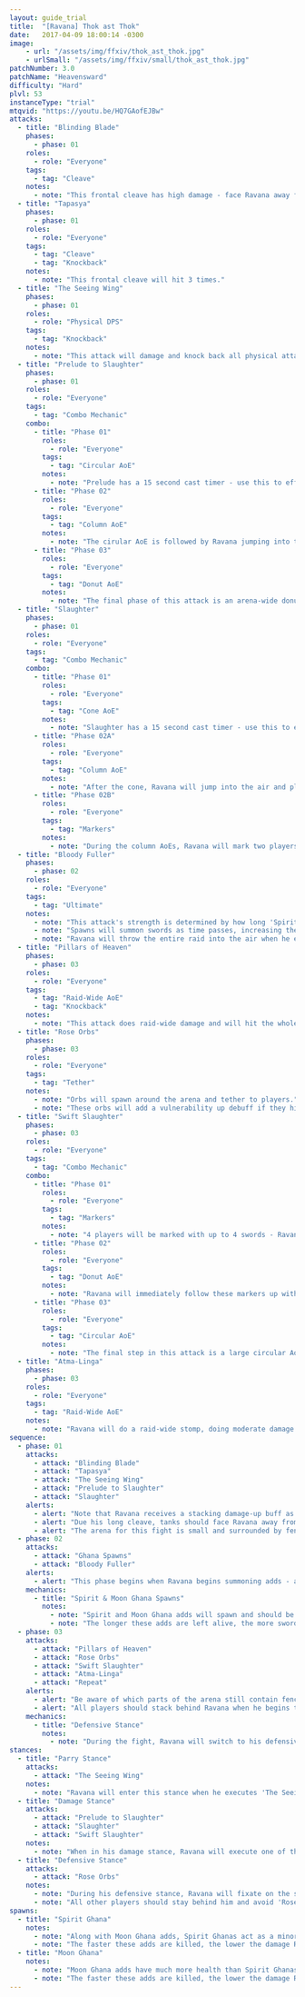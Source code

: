 ```yaml
---
layout: guide_trial
title:  "[Ravana] Thok ast Thok"
date:   2017-04-09 18:00:14 -0300
image:
    - url: "/assets/img/ffxiv/thok_ast_thok.jpg"
    - urlSmall: "/assets/img/ffxiv/small/thok_ast_thok.jpg"
patchNumber: 3.0
patchName: "Heavensward"
difficulty: "Hard"
plvl: 53
instanceType: "trial"
mtqvid: "https://youtu.be/HQ7GAofEJBw"
attacks:
  - title: "Blinding Blade"
    phases:
      - phase: 01
    roles:
      - role: "Everyone"
    tags:
      - tag: "Cleave"
    notes:
      - note: "This frontal cleave has high damage - face Ravana away from the raid."
  - title: "Tapasya"
    phases:
      - phase: 01
    roles:
      - role: "Everyone"
    tags:
      - tag: "Cleave"
      - tag: "Knockback"
    notes:
      - note: "This frontal cleave will hit 3 times."
  - title: "The Seeing Wing"
    phases:
      - phase: 01
    roles:
      - role: "Physical DPS"
    tags:
      - tag: "Knockback"
    notes:
      - note: "This attack will damage and knock back all physical attacks."
  - title: "Prelude to Slaughter"
    phases:
      - phase: 01
    roles:
      - role: "Everyone"
    tags:
      - tag: "Combo Mechanic"
    combo:
      - title: "Phase 01"
        roles:
          - role: "Everyone"
        tags:
          - tag: "Circular AoE"
        notes:
          - note: "Prelude has a 15 second cast timer - use this to effectively move out of range to avoid Ravana's first large AoE spin."
      - title: "Phase 02"
        roles:
          - role: "Everyone"
        tags:
          - tag: "Column AoE"
        notes:
          - note: "The cirular AoE is followed by Ravana jumping into the air and placing many overlapping column AoEs all over the arena - run to a safe area to avoid damage."
      - title: "Phase 03"
        roles:
          - role: "Everyone"
        tags:
          - tag: "Donut AoE"
        notes:
          - note: "The final phase of this attack is an arena-wide donut AoE - run to the center of the arena to avoid damage."
  - title: "Slaughter"
    phases:
      - phase: 01
    roles:
      - role: "Everyone"
    tags:
      - tag: "Combo Mechanic"
    combo:
      - title: "Phase 01"
        roles:
          - role: "Everyone"
        tags:
          - tag: "Cone AoE"
        notes:
          - note: "Slaughter has a 15 second cast timer - use this to effectively move directly behind Ravana to avoid damage."
      - title: "Phase 02A"
        roles:
          - role: "Everyone"
        tags:
          - tag: "Column AoE"
        notes:
          - note: "After the cone, Ravana will jump into the air and place 2 column AoEs in an 'X' pattern - stand in the safe zones to avoid damage, but watch out for the purple markers placed on members of your party."
      - title: "Phase 02B"
        roles:
          - role: "Everyone"
        tags:
          - tag: "Markers"
        notes:
          - note: "During the column AoEs, Ravana will mark two players with larger purple AoEs - spread apart and avoid other players."
  - title: "Bloody Fuller"
    phases:
      - phase: 02
    roles:
      - role: "Everyone"
    tags:
      - tag: "Ultimate"
    notes:
      - note: "This attack's strength is determined by how long 'Spirit Ghana' and 'Moon Ghana' spawns are allowed to live."
      - note: "Spawns will summon swords as time passes, increasing the damage Bloody Fuller will do."
      - note: "Ravana will throw the entire raid into the air when he executes this attack."
  - title: "Pillars of Heaven"
    phases:
      - phase: 03
    roles:
      - role: "Everyone"
    tags:
      - tag: "Raid-Wide AoE"
      - tag: "Knockback"
    notes:
      - note: "This attack does raid-wide damage and will hit the whole team with knockback - use the remaining walls on the arena to keep from falling off."
  - title: "Rose Orbs"
    phases:
      - phase: 03
    roles:
      - role: "Everyone"
    tags:
      - tag: "Tether"
    notes:
      - note: "Orbs will spawn around the arena and tether to players."
      - note: "These orbs will add a vulnerability up debuff if they hit players - run away from them until the tether breaks."
  - title: "Swift Slaughter"
    phases:
      - phase: 03
    roles:
      - role: "Everyone"
    tags:
      - tag: "Combo Mechanic"
    combo:
      - title: "Phase 01"
        roles:
          - role: "Everyone"
        tags:
          - tag: "Markers"
        notes:
          - note: "4 players will be marked with up to 4 swords - Ravana will attack each player in the order of their sword marker (1, 2, 3, 4)."
      - title: "Phase 02"
        roles:
          - role: "Everyone"
        tags:
          - tag: "Donut AoE"
        notes:
          - note: "Ravana will immediately follow these markers up with a arena-wide donut AoE - run to the center to avoid taking damage."
      - title: "Phase 03"
        roles:
          - role: "Everyone"
        tags:
          - tag: "Circular AoE"
        notes:
          - note: "The final step in this attack is a large circular AoE - run towards the edge of the arena to avoid damage."
  - title: "Atma-Linga"
    phases:
      - phase: 03
    roles:
      - role: "Everyone"
    tags:
      - tag: "Raid-Wide AoE"
    notes:
      - note: "Ravana will do a raid-wide stomp, doing moderate damage."
sequence:
  - phase: 01
    attacks:
      - attack: "Blinding Blade"
      - attack: "Tapasya"
      - attack: "The Seeing Wing"
      - attack: "Prelude to Slaughter"
      - attack: "Slaughter"
    alerts:
      - alert: "Note that Ravana receives a stacking damage-up buff as the fight goes on - kill him as fast as possible."
      - alert: "Due his long cleave, tanks should face Ravana away from the raid at all times."
      - alert: "The arena for this fight is small and surrounded by fences that will be broken during the course of the fight - pay attention to whether the remaining fences are to avoid being knocked of the edge during 'Pillars of Heaven'."
  - phase: 02
    attacks:
      - attack: "Ghana Spawns"
      - attack: "Bloody Fuller"
    alerts:
      - alert: "This phase begins when Ravana begins summoning adds - all players should focus down these adds to prevent extra damage during Bloody Fuller."
    mechanics:
      - title: "Spirit & Moon Ghana Spawns"
        notes:
          - note: "Spirit and Moon Ghana adds will spawn and should be focused down as fast as possible - note that Moon Ghanas have much more health."
          - note: "The longer these adds are left alive, the more swords will spawn, increasing 'Bloody Fuller's' damage."
  - phase: 03
    attacks:
      - attack: "Pillars of Heaven"
      - attack: "Rose Orbs"
      - attack: "Swift Slaughter"
      - attack: "Atma-Linga"
      - attack: "Repeat"
    alerts:
      - alert: "Be aware of which parts of the arena still contain fences - you'll need them to prevent yourself from falling off during 'Pillars of Heaven'."
      - alert: "All players should stack behind Ravana when he begins to cast 'Swift Slaughter' to avoid damage."
    mechanics:
      - title: "Defensive Stance"
        notes:
          - note: "During the fight, Ravana will switch to his defensive stance and focus the second threat target - tanks should keep him facing away from the raid while everyone else stacks behind him."
stances:
  - title: "Parry Stance"
    attacks:
      - attack: "The Seeing Wing"
    notes:
      - note: "Ravana will enter this stance when he executes 'The Seeing Wing' - physical damage dealers should be wary of knockback."
  - title: "Damage Stance"
    attacks:
      - attack: "Prelude to Slaughter"
      - attack: "Slaughter"
      - attack: "Swift Slaughter"
    notes:
      - note: "When in his damage stance, Ravana will execute one of the 3 slaughter attacks - pay attention to his cast bar to prepare for the appropriate one."
  - title: "Defensive Stance"
    attacks:
      - attack: "Rose Orbs"
    notes:
      - note: "During his defensive stance, Ravana will fixate on the second threat target."
      - note: "All other players should stay behind him and avoid 'Rose Orb' tethers as necessary."
spawns:
  - title: "Spirit Ghana"
    notes:
      - note: "Along with Moon Ghana adds, Spirit Ghanas act as a minor DPS check."
      - note: "The faster these adds are killed, the lower the damage Ravana will do when he executes 'Bloody Fuller'."
  - title: "Moon Ghana"
    notes:
      - note: "Moon Ghana adds have much more health than Spirit Ghanas and act as a minor DPS check."
      - note: "The faster these adds are killed, the lower the damage Ravana will do when he executes 'Bloody Fuller'."
---
```

